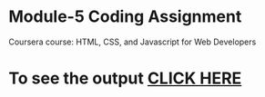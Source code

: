 
# Module-5 Coding Assignment

Coursera course: HTML, CSS, and Javascript for Web Developers

# To see the output [CLICK HERE](https://shuraimhassan.github.io/Module-5-Solution/)
